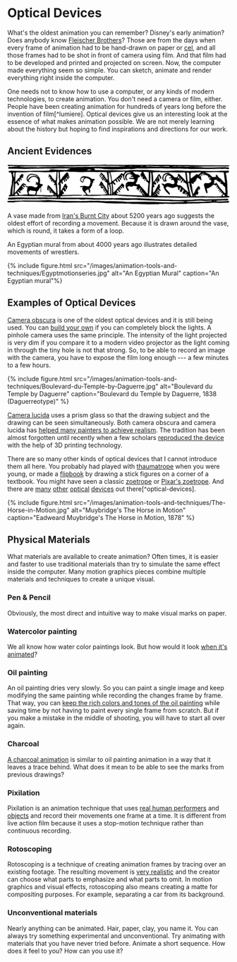 # Optical Devices
What's the oldest animation you can remember? Disney's early animation? Does anybody know [Fleischer Brothers](http://www.fleischerstudios.com/history.html)? Those are from the days when every frame of animation had to be hand-drawn on paper or [cel](https://en.wikipedia.org/wiki/Cel), and all those frames had to be shot in front of camera using film. And that film had to be developed and printed and projected on screen. Now, the computer made everything seem so simple. You can sketch, animate and render everything right inside the computer. 

One needs not to know how to use a computer, or any kinds of modern technologies, to create animation. You don't need a camera or film, either. People have been creating animation for hundreds of years long before the invention of film[^lumiere]. Optical devices give us an interesting look at the essence of what makes animation possible. We are not merely learning about the history but hoping to find inspirations and directions for our work.

## Ancient Evidences

![A vase from Iran's Burnt City](../images/w1/Vase-animation.svg)

A vase made from [Iran's Burnt City](https://en.wikipedia.org/wiki/Shahr-e_Sukhteh) about 5200 years ago suggests the oldest effort of recording a movement. Because it is drawn around the vase, which is round, it takes a form of a loop.

An Egyptian mural from about 4000 years ago illustrates detailed movements of wrestlers. 

{% include figure.html src="/images/animation-tools-and-techniques/Egyptmotionseries.jpg" alt="An Egyptian Mural" caption="An Egyptian mural"%}

## Examples of Optical Devices
[Camera obscura](https://en.wikipedia.org/wiki/Camera_obscura) is one of the oldest optical devices and it is still being used. You can [build your own](https://vimeo.com/2859589) if you can completely block the lights. A pinhole camera uses the same principle. The intensity of the light projected is very dim if you compare it to a modern video projector as the light coming in through the tiny hole is not that strong. So, to be able to record an image with the camera, you have to expose the film long enough --- a few minutes to a few hours. 

{% include figure.html src="/images/animation-tools-and-techniques/Boulevard-du-Temple-by-Daguerre.jpg" alt="Boulevard du Temple by Daguerre" caption="Boulevard du Temple by Daguerre, 1838 (Daguerreotype)" %}

[Camera lucida](https://en.wikipedia.org/wiki/Camera_lucida) uses a prism glass so that the drawing subject and the drawing can be seen simultaneously. Both camera obscura and camera lucida has [helped many painters to achieve realism](https://en.wikipedia.org/wiki/Hockney–Falco_thesis). The tradition has been almost forgotten until recently when a few scholars [reproduced the device](http://neolucida.com) with the help of 3D printing technology.

There are so many other kinds of optical devices that I cannot introduce them all here. You probably had played with [thaumatrope](https://en.wikipedia.org/wiki/Thaumatrope) when you were young, or made a [flipbook](https://en.wikipedia.org/wiki/Flip_book) by drawing a stick figures on a corner of a textbook. You might have seen a classic [zoetrope](https://en.wikipedia.org/wiki/Zoetrope) or [Pixar's zoetrope](https://www.youtube.com/watch?v=5khDGKGv088). And there are [many](https://en.wikipedia.org/wiki/Phenakistoscope) [other](https://en.wikipedia.org/wiki/Praxinoscope) [optical](http://www.thisiscolossal.com/2016/06/a-fascinating-3d-printed-light-based-zoetrope-by-akinori-goto/) [devices](https://vimeo.com/60582756) out there[^optical-devices].

{% include figure.html src="/images/animation-tools-and-techniques/The-Horse-in-Motion.jpg" alt="Muybridge's The Horse in Motion" caption="Eadweard Muybridge's The Horse in Motion, 1878" %}




## Physical Materials
What materials are available to create animation? Often times, it is easier and faster to use traditional materials than try to simulate the same effect inside the computer. Many motion graphics pieces combine multiple materials and techniques to create a unique visual.

### Pen & Pencil
Obviously, the most direct and intuitive way to make visual marks on paper.

### Watercolor painting
We all know how water color paintings look. But how would it look [when it's animated](http://www.willkim.net)?

### Oil painting
An oil painting dries very slowly. So you can paint a single image and keep modifying the same painting while recording the changes frame by frame. That way, you can [keep the rich colors and tones of the oil painting](https://www.youtube.com/watch?v=NGWSYrgB6gM) while saving time by not having to paint every single frame from scratch. But if you make a mistake in the middle of shooting, you will have to start all over again.

### Charcoal
[A charcoal animation](https://www.youtube.com/watch?v=m1oK5LMJ3zY) is similar to oil painting animation in a way that it leaves a trace behind. What does it mean to be able to see the marks from previous drawings?

### Pixilation
Pixilation is an animation technique that uses [real human performers](https://vimeo.com/39056719) and [objects](https://www.youtube.com/watch?v=qBjLW5_dGAM) and record their movements one frame at a time. It is different from live action film because it uses a stop-motion technique rather than continuous recording.

### Rotoscoping
Rotoscoping is a technique of creating animation frames by tracing over an existing footage. The resulting movement is [very realistic](https://vimeo.com/13110245) and the creator can choose what parts to emphasize and what parts to omit. In motion graphics and visual effects, rotoscoping also means creating a matte for compositing purposes. For example, separating a car from its background.

### Unconventional materials
Nearly anything can be animated. Hair, paper, clay, you name it. You can always try something experimental and unconventional. Try animating with materials that you have never tried before. Animate a short sequence. How does it feel to you? How can you use it? 
